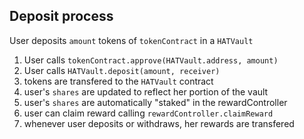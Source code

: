 
## Deposit process 

User deposits `amount` tokens of `tokenContract` in a `HATVault`
1. User calls `tokenContract.approve(HATVault.address, amount)`
1. User calls `HATVault.deposit(amount, receiver)`
  1. tokens are transfered to the `HATVault` contract
  1. user's `shares` are updated to reflect her portion of the vault
  1. user's `shares` are automatically "staked" in the rewardController
  1. user can claim reward calling `rewardController.claimReward`
  1. whenever user deposits or withdraws, her rewards are transfered
  
